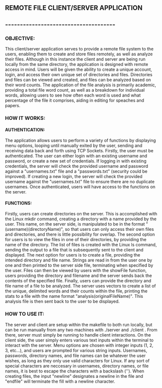 ## REMOTE FILE CLIENT/SERVER APPLICATION
## -------------------------------------

### OBJECTIVE:
This client/server application serves to provide a remote file system to the users, enabling them to create and store files remotely, as well as analyze their files. Although in this instance the client and server are being run locally from the same directory, the application is designed with remote access in mind. Users will be given the ability to create a unique account, login, and access their own unique set of directories and files. Directories and files can be viewed and created, and files can be analyzed based on their word counts. The application of the file analysis is primarily academic, providing a total file word count, as well as a breakdown for individual words, allowing users to see how often each word is used and what percentage of the file it comprises, aiding in editing for speaches and papers.

### HOW IT WORKS:

#### AUTHENTICATION:
The application allows users to perform a variety of functions by displaying menu options, looping until manually exited by the user, sending and receiving data back and forth using TCP Sockets. Firstly, the user must be authenticated. The user can either login with an existing username and password, or create a new set of credentials. If logging in with existing credentials, the server will check the provided username and password against a "usernames.txt" file and a "passwords.txt" (security could be improved). If creating a new login, the server will check the provided username against the "usernames.txt" file to ensure there are no duplicate usernames. Once authenticated, users will have access to the functions on the server.

#### FUNCTIONS:
Firstly, users can create directories on the server. This is accomplished with the Linux mkdir command, creating a directory with a name provided by the user. This name, on the server side, is manipulated to be in the format "(username)(directoryName)", so that users can only access their own files and directories, and there is little possibility for overlap. The second option for users is to view the files in one of their directories, by providing the name of the directory. The list of files is created with the Linux ls command, sending the output to a file that is subsequently sent to the client and displayed. The next option for users is to create a file, providing the intended directory and file name. Strings are read in from the user one by one and then printed to the server side file, terminating when specified by the user. Files can then be viewed by users with the showFile function, users providing the directory and filename and the server sends back the contents of the specified file. Finally, users can provide the directory and file name of a file to be analyzed. The server uses vectors to create a list of the unique, delimited words and their counts within the file, printing the stats to a file with the name format "analysis(originalFileName)". This analysis file is then sent back to the user to be displayed.

### HOW TO USE IT:
The server and client are setup within the makefile to both run locally, but can be run manually from any two machines with ./server <PortNumber> and ./client <HostName> <PortNumber>. From there, server must simply be running to handle client interactions. On the client side, the user simply enters various text inputs within the terminal to interact with the server. Menu options are chosen with integer inputs (1, 2, 3, etc...), and users are prompted for various string inputs. Usernames, passwords, directory names, and file names can be whatever the user wishes, as long as they only use valid characters for Linux. If any sort of special characters are neccesary in usernames, directory names, or file names, it is best to escape the characters with a backslash ('\'). When creating files, the input "newline" designates a newline in the file and "endfile" will terminate the fill with a newline character.